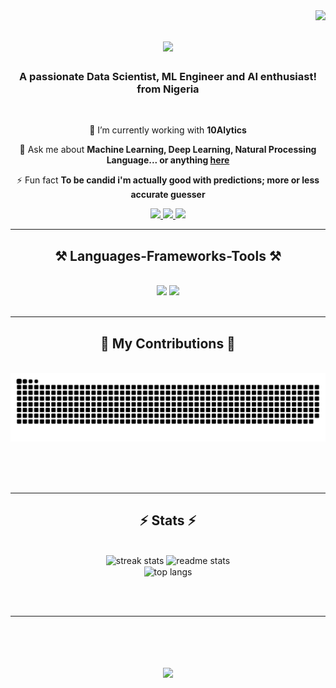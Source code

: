 <img align="right" src="https://visitor-badge.laobi.icu/badge?page_id=oluwafemidan.oluwafemidan" />

<h1 align="center">
    <img src="https://readme-typing-svg.herokuapp.com/?font=Righteous&size=35&center=true&vCenter=true&width=500&height=70&duration=4000&lines=Hi+There!+👋;+I'm+Ajala+Oluwafemi+Daniel!;" />
</h1>

<h3 align="center">A passionate Data Scientist, ML Engineer and AI enthusiast! from Nigeria </h3>

<br/>

<div align="center">
 
 🔭 I’m currently working with **10Alytics**
 
💬 Ask me about **Machine Learning, Deep Learning, Natural Processing Language... or anything [here](https://github.com/oluwafemidan/oluwafemidan/issues)**

⚡ Fun fact **To be candid i'm actually good with predictions; more or less accurate guesser**

 </div>

<div align="center"> 
  <a href="mailto:ajalaoluwafemidaniel@gmail.com">
    <img src="https://img.shields.io/badge/Gmail-333333?style=for-the-badge&logo=gmail&logoColor=red" />
  </a>
  <a href="https://linkedin.com/in/oluwafemidanielajala/" target="_blank">
    <img src="https://img.shields.io/badge/LinkedIn-0077B5?style=for-the-badge&logo=linkedin&logoColor=white" target="_blank" />
  </a>
  <a href="https://twitter.com/ajala14055" target="_blank">
     <img src="https://img.shields.io/badge/X-333333?style=for-the-badge&logo=X&logoColor=white" target="_blank" /> <!-- sqlite, safari, google-chrome are other good icon options -->
  </a>
</div>

 <hr/>
 
<h2 align="center">⚒️ Languages-Frameworks-Tools ⚒️</h2>
<br/>
<div align="center">
    <img src="https://skillicons.dev/icons?i=py,pytorc,pycharm,html,css,vscode,github,figma,anaconda,git,r,selenium" />
    <img src="https://skillicons.dev/icons?i=autocad,python,docker,fastapi,github,githubactions,heroku,ai,opencv,postgres,regex,sklearn,mysql,flask,tensorflow" /><br>
</div>

<br/>
<hr/>

<div align="center">
  <h2>🐍 My Contributions 🐍</h2>
  <br>
  <img alt="snake eating my contributions" src="https://raw.githubusercontent.com/oluwafemidan/oluwafemidan/output/github-contribution-grid-snake.svg" />
  
  <br/><br/><br/>
</div>

<hr/>

<h2 align="center">⚡ Stats ⚡</h2>
<br>
<div align=center>
  <img width=390 src="https://github-readme-streak-stats-oluwafemidan.vercel.app/?user=oluwafemidan&count_private=true&theme=react&border_radius=10" alt="streak stats"/>
  <img width=390 src="https://github-readme-stats-oluwafemidan.vercel.app/api?username=oluwafemidan&count_private=true&show_icons=true&theme=react&rank_icon=github&border_radius=10" alt="readme stats" />
  <br/>
  <img width=325 align="center" src="https://github-readme-stats-oluwafemidan.vercel.app/api/top-langs/?username=oluwafemidan&langs_count=8&layout=compact&theme=react&border_radius=10&size_weight=0.5&count_weight=0.5&exclude_repo=github-readme-stats" alt="top langs" />
</div>

<br/><br/>

<hr/>

<br/>

<h1 align="center">
    <img src="https://readme-typing-svg.herokuapp.com/?font=Righteous&size=35&center=true&vCenter=true&width=500&height=70&duration=4000&lines=Thanks+for+visiting!+👋;+Message+me+on+Linkedin!;+I'm+always+down+to+collab+:)" />
</h1>


<br/>


